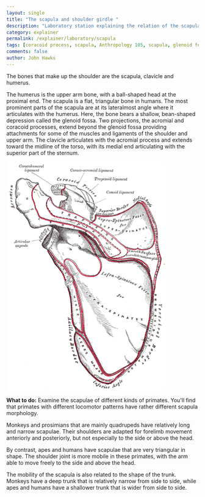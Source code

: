 ```yaml
---
layout: single 
title: "The scapula and shoulder girdle " 
description: "Laboratory station explaining the relation of the scapula to locomotor pattern" 
category: explainer
permalink: /explainer/laboratory/scapula
tags: [coracoid process, scapula, Anthropology 105, scapula, glenoid fossa, acromial process, laboratory, sternum, clavicle, humerus, anatomy] 
comments: false 
author: John Hawks 
---
```


The bones that make up the shoulder are the scapula, clavicle and humerus. 

The humerus is the upper arm bone, with a ball-shaped head at the proximal end. The scapula is a flat, triangular bone in humans. The most prominent parts of the scapula are at its lateralmost angle where it articulates with the humerus. Here, the bone bears a shallow, bean-shaped depression called the glenoid fossa. Two projections, the acromial and coracoid processes, extend beyond the glenoid fossa providing attachments for some of the muscles and ligaments of the shoulder and upper arm. The clavicle articulates with the acromial process and extends toward the midline of the torso, with its medial end articulating with the superior part of the sternum.



<div class="middle-picture">
<img src="/graphics/scapula-417px-Gray203.png" alt="Gray's anatomy scapula figure" />
</div>


<strong>What to do:</strong> Examine the scapulae of different kinds of primates. You'll find that primates with different locomotor patterns have rather different scapula morphology. 

Monkeys and prosimians that are mainly quadrupeds have relatively long and narrow scapulae. Their shoulders are adapted for forelimb movement anteriorly and posteriorly, but not especially to the side or above the head. 

By contrast, apes and humans have scapulae that are very triangular in shape. The shoulder joint is more mobile in these primates, with the arm able to move freely to the side and above the head. 

The mobility of the scapula is also related to the shape of the trunk. Monkeys have a deep trunk that is relatively narrow from side to side, while apes and humans have a shallower trunk that is wider from side to side. 


